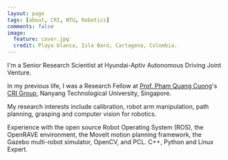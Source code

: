 ```yaml
---
layout: page
tags: [about, CRI, NTU, Robotics]
comments: false
image:
  feature: cover.jpg
  credit: Playa blanca, Isla Barú, Cartagena, Colombia.
---
```


I'm a Senior Research Scientist at Hyundai-Aptiv Autonomous Driving Joint Venture.

In my previous life, I was a Research Fellow at [Prof. Pham Quang
Cuong](http://research.ntu.edu.sg/expertise/academicprofile/Pages/StaffProfile.aspx?ST_EMAILID=CUONG)'s
[CRI Group](http://www.ntu.edu.sg/home/cuong/), Nanyang Technological
University, Singapore.

My research interests include calibration, robot arm manipulation, path planning, grasping and computer vision for 
robotics.

Experience with the open source Robot Operating System (ROS), the OpenRAVE environment, the MoveIt motion planning 
framework, the Gazebo multi-robot simulator, OpenCV, and PCL. C++, Python and Linux Expert.
